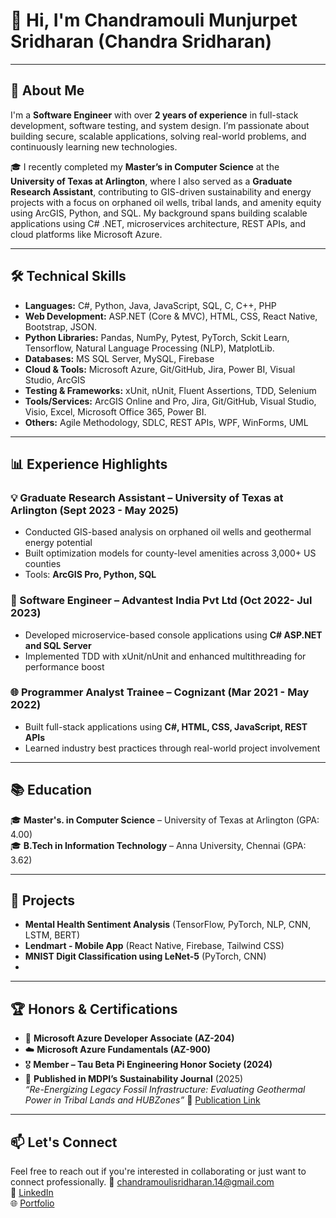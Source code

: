 # 👋 Hi, I'm Chandramouli Munjurpet Sridharan (Chandra Sridharan)
---

## 💼 About Me

I'm a **Software Engineer** with over **2 years of experience** in full-stack development, software testing, and system design. I’m passionate about building secure, scalable applications, solving real-world problems, and continuously learning new technologies.

🎓 I recently completed my **Master’s in Computer Science** at the **University of Texas at Arlington**, where I also served as a **Graduate Research Assistant**, contributing to GIS-driven sustainability and energy projects with a focus on orphaned oil wells, tribal lands, and amenity equity using ArcGIS, Python, and SQL. My background spans building scalable applications using C# .NET, microservices architecture, REST APIs, and cloud platforms like Microsoft Azure.

---

## 🛠️ Technical Skills

- **Languages:** C#, Python, Java, JavaScript, SQL, C, C++, PHP  
- **Web Development:** ASP.NET (Core & MVC), HTML, CSS, React Native, Bootstrap, JSON.
- **Python Libraries:** Pandas, NumPy, Pytest, PyTorch, Sckit Learn, Tensorflow, Natural Language Processing (NLP), MatplotLib.
- **Databases:** MS SQL Server, MySQL, Firebase  
- **Cloud & Tools:** Microsoft Azure, Git/GitHub, Jira, Power BI, Visual Studio, ArcGIS  
- **Testing & Frameworks:** xUnit, nUnit, Fluent Assertions, TDD, Selenium
- **Tools/Services:** ArcGIS Online and Pro, Jira, Git/GitHub, Visual Studio, Visio, Excel, Microsoft Office 365, Power BI.
- **Others:** Agile Methodology, SDLC, REST APIs, WPF, WinForms, UML  

---

## 📊 Experience Highlights

### 💡 Graduate Research Assistant – University of Texas at Arlington  (Sept 2023 - May 2025)
- Conducted GIS-based analysis on orphaned oil wells and geothermal energy potential  
- Built optimization models for county-level amenities across 3,000+ US counties  
- Tools: **ArcGIS Pro, Python, SQL**

### 🧠 Software Engineer – Advantest India Pvt Ltd  (Oct 2022- Jul 2023)
- Developed microservice-based console applications using **C# ASP.NET and SQL Server**
- Implemented TDD with xUnit/nUnit and enhanced multithreading for performance boost  

### 🌐 Programmer Analyst Trainee – Cognizant  (Mar 2021 - May 2022)
- Built full-stack applications using **C#, HTML, CSS, JavaScript, REST APIs** 
- Learned industry best practices through real-world project involvement  

---

## 📚 Education

🎓 **Master's. in Computer Science** – University of Texas at Arlington (GPA: 4.00)  
🎓 **B.Tech in Information Technology** – Anna University, Chennai (GPA: 3.62)  

---

## 🚀 Projects

- **Mental Health Sentiment Analysis** (TensorFlow, PyTorch, NLP, CNN, LSTM, BERT)
- **Lendmart - Mobile App** (React Native, Firebase, Tailwind CSS)
- **MNIST Digit Classification using LeNet-5** (PyTorch, CNN)
- 
---

## 🏆 Honors & Certifications

- 🧠 **Microsoft Azure Developer Associate (AZ-204)**  
- ☁️ **Microsoft Azure Fundamentals (AZ-900)**  
- 🎖️ **Member – Tau Beta Pi Engineering Honor Society (2024)**  
- 📄 **Published in MDPI’s Sustainability Journal** (2025)  
  *“Re-Energizing Legacy Fossil Infrastructure: Evaluating Geothermal Power in Tribal Lands and HUBZones”*
  🔗 [Publication Link](https://www.mdpi.com/2071-1050/17/6/2558)  

---

## 📫 Let's Connect

Feel free to reach out if you're interested in collaborating or just want to connect professionally.
📧 chandramoulisridharan.14@gmail.com  
🔗 [LinkedIn](https://linkedin.com/in/chandramoulisridharan)  
🌐 [Portfolio](https://chandramoulisridharan.github.io/)
